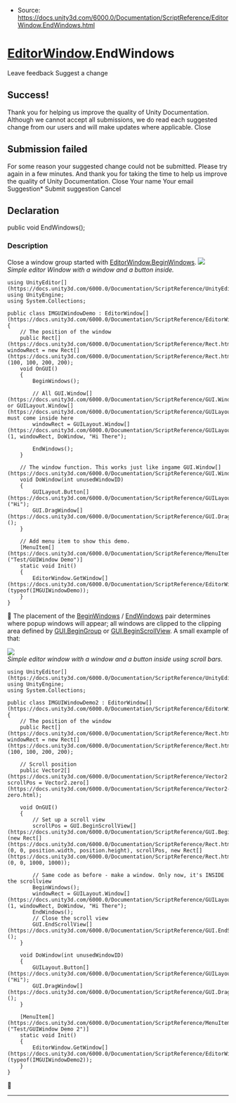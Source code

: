 * Source: https://docs.unity3d.com/6000.0/Documentation/ScriptReference/EditorWindow.EndWindows.html

#  [EditorWindow](https://docs.unity3d.com/6000.0/Documentation/ScriptReference/EditorWindow.html).EndWindows
Leave feedback
Suggest a change
## Success!
Thank you for helping us improve the quality of Unity Documentation. Although we cannot accept all submissions, we do read each suggested change from our users and will make updates where applicable.
Close
## Submission failed
For some reason your suggested change could not be submitted. Please <a>try again</a> in a few minutes. And thank you for taking the time to help us improve the quality of Unity Documentation.
Close
Your name Your email Suggestion* Submit suggestion
Cancel
## Declaration
public void EndWindows(); 
### Description
Close a window group started with [EditorWindow.BeginWindows](https://docs.unity3d.com/6000.0/Documentation/ScriptReference/EditorWindow.BeginWindows.html).
![](https://docs.unity3d.com/6000.0/Documentation/StaticFiles/ScriptRefImages/GUIWindowDemo.png)   
_Simple editor Window with a window and a button inside._
```
using UnityEditor[](https://docs.unity3d.com/6000.0/Documentation/ScriptReference/UnityEditor.html);
using UnityEngine;
using System.Collections;

public class IMGUIWindowDemo : EditorWindow[](https://docs.unity3d.com/6000.0/Documentation/ScriptReference/EditorWindow.html)
{
    // The position of the window
    public Rect[](https://docs.unity3d.com/6000.0/Documentation/ScriptReference/Rect.html) windowRect = new Rect[](https://docs.unity3d.com/6000.0/Documentation/ScriptReference/Rect.html)(100, 100, 200, 200);
    void OnGUI()
    {
        BeginWindows();

        // All GUI.Window[](https://docs.unity3d.com/6000.0/Documentation/ScriptReference/GUI.Window.html) or GUILayout.Window[](https://docs.unity3d.com/6000.0/Documentation/ScriptReference/GUILayout.Window.html) must come inside here
        windowRect = GUILayout.Window[](https://docs.unity3d.com/6000.0/Documentation/ScriptReference/GUILayout.Window.html)(1, windowRect, DoWindow, "Hi There");

        EndWindows();
    }

    // The window function. This works just like ingame GUI.Window[](https://docs.unity3d.com/6000.0/Documentation/ScriptReference/GUI.Window.html)
    void DoWindow(int unusedWindowID)
    {
        GUILayout.Button[](https://docs.unity3d.com/6000.0/Documentation/ScriptReference/GUILayout.Button.html)("Hi");
        GUI.DragWindow[](https://docs.unity3d.com/6000.0/Documentation/ScriptReference/GUI.DragWindow.html)();
    }

    // Add menu item to show this demo.
    [MenuItem[](https://docs.unity3d.com/6000.0/Documentation/ScriptReference/MenuItem.html)("Test/GUIWindow Demo")]
    static void Init()
    {
        EditorWindow.GetWindow[](https://docs.unity3d.com/6000.0/Documentation/ScriptReference/EditorWindow.GetWindow.html)(typeof(IMGUIWindowDemo));
    }
}

```

The placement of the [BeginWindows](https://docs.unity3d.com/6000.0/Documentation/ScriptReference/EditorWindow.BeginWindows.html) / [EndWindows](https://docs.unity3d.com/6000.0/Documentation/ScriptReference/EditorWindow.EndWindows.html) pair determines where popup windows will appear; all windows are clipped to the clipping area defined by [GUI.BeginGroup](https://docs.unity3d.com/6000.0/Documentation/ScriptReference/GUI.BeginGroup.html) or [GUI.BeginScrollView](https://docs.unity3d.com/6000.0/Documentation/ScriptReference/GUI.BeginScrollView.html). A small example of that:  
  
![](https://docs.unity3d.com/6000.0/Documentation/StaticFiles/ScriptRefImages/GUIWindowDemo2.png)  
_Simple editor window with a window and a button inside using scroll bars._
```
using UnityEditor[](https://docs.unity3d.com/6000.0/Documentation/ScriptReference/UnityEditor.html);
using UnityEngine;
using System.Collections;

public class IMGUIWindowDemo2 : EditorWindow[](https://docs.unity3d.com/6000.0/Documentation/ScriptReference/EditorWindow.html)
{
    // The position of the window
    public Rect[](https://docs.unity3d.com/6000.0/Documentation/ScriptReference/Rect.html) windowRect = new Rect[](https://docs.unity3d.com/6000.0/Documentation/ScriptReference/Rect.html)(100, 100, 200, 200);

    // Scroll position
    public Vector2[](https://docs.unity3d.com/6000.0/Documentation/ScriptReference/Vector2.html) scrollPos = Vector2.zero[](https://docs.unity3d.com/6000.0/Documentation/ScriptReference/Vector2-zero.html);

    void OnGUI()
    {
        // Set up a scroll view
        scrollPos = GUI.BeginScrollView[](https://docs.unity3d.com/6000.0/Documentation/ScriptReference/GUI.BeginScrollView.html)(new Rect[](https://docs.unity3d.com/6000.0/Documentation/ScriptReference/Rect.html)(0, 0, position.width, position.height), scrollPos, new Rect[](https://docs.unity3d.com/6000.0/Documentation/ScriptReference/Rect.html)(0, 0, 1000, 1000));

        // Same code as before - make a window. Only now, it's INSIDE the scrollview
        BeginWindows();
        windowRect = GUILayout.Window[](https://docs.unity3d.com/6000.0/Documentation/ScriptReference/GUILayout.Window.html)(1, windowRect, DoWindow, "Hi There");
        EndWindows();
        // Close the scroll view
        GUI.EndScrollView[](https://docs.unity3d.com/6000.0/Documentation/ScriptReference/GUI.EndScrollView.html)();
    }

    void DoWindow(int unusedWindowID)
    {
        GUILayout.Button[](https://docs.unity3d.com/6000.0/Documentation/ScriptReference/GUILayout.Button.html)("Hi");
        GUI.DragWindow[](https://docs.unity3d.com/6000.0/Documentation/ScriptReference/GUI.DragWindow.html)();
    }

    [MenuItem[](https://docs.unity3d.com/6000.0/Documentation/ScriptReference/MenuItem.html)("Test/GUIWindow Demo 2")]
    static void Init()
    {
        EditorWindow.GetWindow[](https://docs.unity3d.com/6000.0/Documentation/ScriptReference/EditorWindow.GetWindow.html)(typeof(IMGUIWindowDemo2));
    }
}

```

* * *
